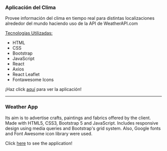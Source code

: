 <h3>Aplicación del Clima</h3>

Provee información del clima en tiempo real para distintas localizaciones alrededor del mundo haciendo uso de la API de WeatherAPI.com

<u>Tecnologías Utilizadas:</u>

<ul>
  <li>HTML</li>
  <li>CSS</li>
  <li>Bootstrap</li>
  <li>JavaScript</li>
  <li>React</li>
  <li>Axios</li>
  <li>React Leaflet</li>
  <li>Fontawesome Icons</li>
</ul>
  
¡Haz click [aquí](https://pabloyamakata.github.io/weather-app/) para ver la aplicación!

---

<h3>Weather App</h3>

Its aim is to advertise crafts, paintings and fabrics offered by the client. Made with HTML5, CSS3, Bootstrap 5 and JavaScript. Includes responsive design using media queries and Bootstrap's grid system. Also, Google fonts and Font Awesome icon library were used.

Click [here](https://pabloyamakata.github.io/weather-app/) to see the application!
